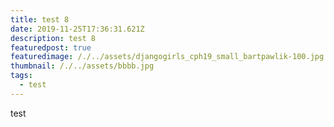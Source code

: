 ```yaml
---
title: test 8
date: 2019-11-25T17:36:31.621Z
description: test 8
featuredpost: true
featuredimage: /./../assets/djangogirls_cph19_small_bartpawlik-100.jpg
thumbnail: /./../assets/bbbb.jpg
tags:
  - test
---
```

test

